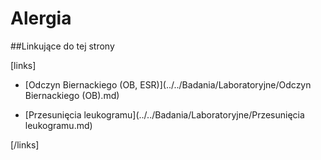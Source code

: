 # Alergia





##Linkujące do tej strony

[links]

- [Odczyn Biernackiego (OB, ESR)](../../Badania/Laboratoryjne/Odczyn Biernackiego (OB).md)

- [Przesunięcia leukogramu](../../Badania/Laboratoryjne/Przesunięcia leukogramu.md)


[/links]

